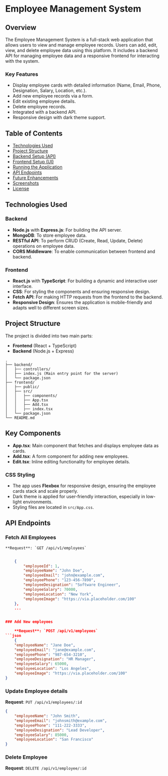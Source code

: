 # Employee Management System

## Overview

The Employee Management System is a full-stack web application that allows users to view and manage employee records. Users can add, edit, view, and delete employee data using this platform. It includes a backend API for managing employee data and a responsive frontend for interacting with the system.

### Key Features

- Display employee cards with detailed information (Name, Email, Phone, Designation, Salary, Location, etc.).
- Add new employee records via a form.
- Edit existing employee details.
- Delete employee records.
- Integrated with a backend API.
- Responsive design with dark theme support.

## Table of Contents

- [Technologies Used](#technologies-used)
- [Project Structure](#project-structure)
- [Backend Setup (API)](#backend-setup-api)
- [Frontend Setup (UI)](#frontend-setup-ui)
- [Running the Application](#running-the-application)
- [API Endpoints](#api-endpoints)
- [Future Enhancements](#future-enhancements)
- [Screenshots](#screenshots)
- [License](#license)

## Technologies Used

### Backend

- **Node.js** with **Express.js**: For building the API server.
- **MongoDB**: To store employee data.
- **RESTful API**: To perform CRUD (Create, Read, Update, Delete) operations on employee data.
- **CORS Middleware**: To enable communication between frontend and backend.

### Frontend

- **React.js** with **TypeScript**: For building a dynamic and interactive user interface.
- **CSS**: For styling the components and ensuring responsive design.
- **Fetch API**: For making HTTP requests from the frontend to the backend.
- **Responsive Design**: Ensures the application is mobile-friendly and adapts well to different screen sizes.

## Project Structure

The project is divided into two main parts:

- **Frontend** (React + TypeScript)
- **Backend** (Node.js + Express)
```
.
├── backend/
│   ├── controllers/
│   ├── index.js (Main entry point for the server)
│   └── package.json
├── frontend/
│   ├── public/
│   ├── src/
│   │   ├── components/
│   │   ├── App.tsx
│   │   ├── Add.tsx
│   │   ├── index.tsx
│   └── package.json
└── README.md
```

## Key Components

- **App.tsx**: Main component that fetches and displays employee data as cards.
- **Add.tsx**: A form component for adding new employees.
- **Edit.tsx**: Inline editing functionality for employee details.

### CSS Styling

- The app uses **Flexbox** for responsive design, ensuring the employee cards stack and scale properly.
- Dark theme is applied for user-friendly interaction, especially in low-light environments.
- Styling files are located in `src/App.css`.

## API Endpoints

### Fetch All Employees

    **Request**: `GET /api/v1/employees`

```json

    {
        "employeeId": 1,
        "employeeName": "John Doe",
        "employeeEmail": "john@example.com",
        "employeePhone": "123-456-7890",
        "employeeDesignation": "Software Engineer",
        "employeeSalary": 70000,
        "employeeLocation": "New York",
        "employeeImage": "https://via.placeholder.com/100"
    },
    ...


### Add New employees

    **Request**: `POST /api/v1/employees`
```json
    {
    "employeeName": "Jane Doe",
    "employeeEmail": "jane@example.com",
    "employeePhone": "987-654-3210",
    "employeeDesignation": "HR Manager",
    "employeeSalary": 65000,
    "employeeLocation": "Los Angeles",
    "employeeImage": "https://via.placeholder.com/100"
}
```

### Update Employee details
    
**Request**: `PUT /api/v1/employees/:id`

```json
{
    "employeeName": "John Smith",
    "employeeEmail": "johnsmith@example.com",
    "employeePhone": "111-222-3333",
    "employeeDesignation": "Lead Developer",
    "employeeSalary": 85000,
    "employeeLocation": "San Francisco"
}
```


### Delete Employee

**Request**: `DELETE /api/v1/employee/:id`

